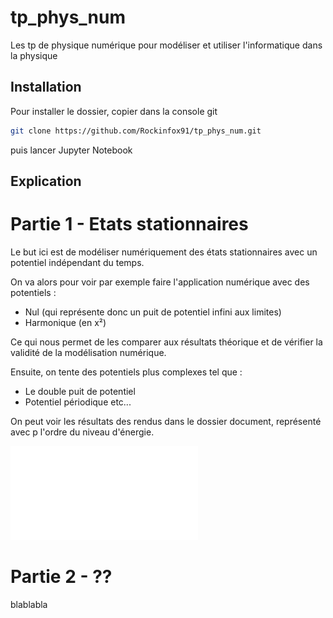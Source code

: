 # tp_phys_num
Les tp de physique numérique pour modéliser et utiliser l'informatique dans la physique

## Installation 

Pour installer le dossier, copier dans la console git 
```sh
git clone https://github.com/Rockinfox91/tp_phys_num.git
```

puis lancer Jupyter Notebook

## Explication

# Partie 1 - Etats stationnaires

Le but ici est de modéliser numériquement des états stationnaires avec un potentiel indépendant du temps.

On va alors pour voir par exemple faire l'application numérique avec des potentiels : 

- Nul (qui représente donc un puit de potentiel infini aux limites)
- Harmonique (en x²)

Ce qui nous permet de les comparer aux résultats théorique et de vérifier la validité de la modélisation numérique.

Ensuite, on tente des potentiels plus complexes tel que :

- Le double puit de potentiel
- Potentiel périodique
etc...

On peut voir les résultats des rendus dans le dossier document, représenté avec p l'ordre du niveau d'énergie.

![](etat_stationnaire/document/psi_fonction_de_x_p0_potentiel_nul.pdf)

# Partie 2 - ??

blablabla